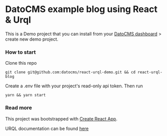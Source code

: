 # DatoCMS example blog using React & Urql

This is a Demo project that you can install from your [DatoCMS dashboard](https://dashboard.datocms.com/projects/browse/new) > create new demo project.

### How to start

Clone this repo

```
git clone git@github.com:datocms/react-urql-demo.git && cd react-urql-blog
```

Create a .env file with your project's read-only api token. Then run

```
yarn && yarn start
```

### Read more

This project was bootstrapped with [Create React App](https://github.com/facebookincubator/create-react-app).

URQL documentation can be found [here](https://github.com/FormidableLabs/urql)
